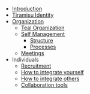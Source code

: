 <!-- docs/_sidebar.md -->

* [Introduction](/)
* [Tiramisu Identity](identity.md)
* [Organization](organization.md)
    * [Teal Organization](teal.md)
    * [Self Management](selfmanagement.md)
        * [Structure](structure.md)
        * [Processes](processes.md)
    * [Meetings](meetings.md)
* Individuals
    * [Recruitment](recruitment.md)
    * [How to integrate yourself](integration.md)
    * [How to integrate others](othersint.md)
    * [Collaboration tools](tools.md)
